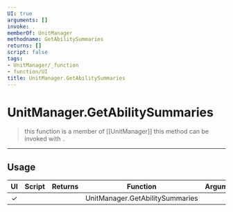 ```yaml
---
UI: true
arguments: []
invoke: .
memberOf: UnitManager
methodname: GetAbilitySummaries
returns: []
script: false
tags:
- UnitManager/_function
- function/UI
title: UnitManager.GetAbilitySummaries
---
```

# UnitManager.GetAbilitySummaries
> this function is a member of [[UnitManager]]
> this method can be invoked with `.`
-----
## Usage
|  UI | Script | Returns | Function | Arguments |
|:---:|:------:|-------:|:--------:|:---------|
|✓| ||UnitManager.GetAbilitySummaries||
